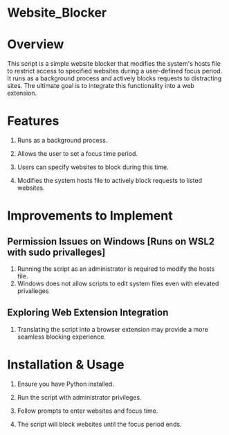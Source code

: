# Website_Blocker
# Overview

This script is a simple website blocker that modifies the system's hosts file to restrict access to specified websites during a user-defined focus period. It runs as a background process and actively blocks requests to distracting sites. The ultimate goal is to integrate this functionality into a web extension.

# Features

1. Runs as a background process.

2. Allows the user to set a focus time period.

3. Users can specify websites to block during this time.

4. Modifies the system hosts file to actively block requests to listed websites.


# Improvements to Implement

## Permission Issues on Windows [Runs on WSL2 with sudo privalleges]

1. Running the script as an administrator is required to modify the hosts file.
2. Windows does not allow scripts to edit system files even with elevated privalleges

## Exploring Web Extension Integration

1. Translating the script into a browser extension may provide a more seamless blocking experience.

# Installation & Usage

1. Ensure you have Python installed.

2. Run the script with administrator privileges.

3. Follow prompts to enter websites and focus time.

4. The script will block websites until the focus period ends.

